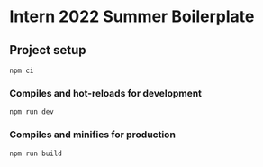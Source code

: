 # Intern 2022 Summer Boilerplate

## Project setup

```shell
npm ci
```

### Compiles and hot-reloads for development
```
npm run dev
```

### Compiles and minifies for production
```
npm run build
```
